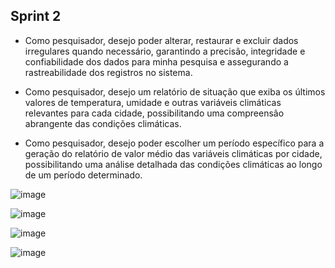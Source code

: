 ## Sprint 2
* Como pesquisador, desejo poder alterar, restaurar e excluir dados irregulares quando necessário, garantindo a precisão, integridade e confiabilidade dos dados para minha pesquisa e assegurando a rastreabilidade dos registros no sistema. 

* Como pesquisador, desejo um relatório de situação que exiba os últimos valores de temperatura, umidade e outras variáveis climáticas relevantes para cada cidade, possibilitando uma compreensão abrangente das condições climáticas. 

* Como pesquisador, desejo poder escolher um período específico para a geração do relatório de valor médio das variáveis climáticas por cidade, possibilitando uma análise detalhada das condições climáticas ao longo de um período determinado. 

![image](https://github.com/Porygonn/Porygon/assets/142633184/f770607b-7a2b-47e5-a36a-28c1c132db09)

![image](https://github.com/Porygonn/Porygon/assets/142633184/e064c3e7-82cb-4a66-9a1e-5835459c2b3f)

![image](https://github.com/Porygonn/Porygon/assets/142633184/afbcac8c-1342-4ff2-8229-49cb04c548de)

![image](https://github.com/Porygonn/Porygon/assets/142633184/c7111601-3d49-4efe-8643-e1eae7e2abd9)